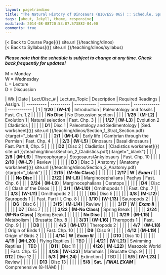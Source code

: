 ```yaml
---
layout: pagetrimdino
title: "The Natural History of Dinosaurs (BIO/ESS 065) :: Schedule, Spring 2021"
tags: [about, Jekyll, theme, responsive]
modified: 2014-08-08T20:53:07.573882-04:00
comments: true
---
```


[< Back to Course Page]({{ site.url }}/teaching/dinos)  
[< Back to Syllabus]({{ site.url }}/teaching/dinos/syllabus)  
<br>
***Please note that the schedule is subject to change at any time. Check back frequently for updates!***  
<br>
M = Monday  
W = Wednesday  
L = Lecture  
D = Discussion

<style>
table{
    border-collapse: collapse;
    border-spacing: 0;
    /* border:1px solid #808080; */
}

/* th{
    border:1px solid #808080;
}

td{
    border:1px solid #808080;
} */
tr:nth-child(even) {background: #CCC}
tr:nth-child(odd) {background: #FFF}
</style>

| Wk | Date | Lect/Disc_# | Lecture_Topic | Description | Required Readings | Assign. |
| ---------- | ---------- | ----------- | --------------- | ------------- | ------------ |
| 1 | **1/20**       | **(W-L1)** | Introduction | Paleontology and fossils | Fast. Ch. 1,2 |     |
|  |         |  | **No Disc** | No Discussion section |  |     |
|  | **1/25**  | **(M-L2)** | Evolution 1 | Natural selection | Fast. Chp. 3 |     |
|  |  **1/27**  | **(W-L3)** | Evolution 2 | Cladistics |  |     |
|  |        | **D1** | Disc 1 | Paleontology and Sedimentology | [Sed. worksheet]({{ site.url }}/teaching/dinos/Section_1_Strat_Section.pdf){:target="_blank"} |     |
|  | **2/1**       | **(M-L4)** | Early life | Cambrian through the Permian | Fast. Chp. 4 |     |
|  |  **2/3**   | **(W-L5)** | Dinosaurs | Basal dinosaurs | Fast. Part II, Chp. 5 |     |
|  |        | **D2** | Disc 2 |  Cladistics    | [Cladistics worksheet]({{ site.url }}/teaching/dinos/Section_2_Cladistics.pdf){:target="_blank"} |     |
|  | **2/8** | **(M-L6)** | Thyreophorans | Stegosaurs/Ankylosaurs | Fast. Chp. 10 |    |
|  | **2/10** | **(W-L7)** | Review |  |  |    |
|  |         | **D3** | Disc 3 |  Anatomy  |  [Anatomy worksheet]({{ site.url }}/teaching/dinos/Section_3_Anatomy.pdf){:target="_blank"}  |     |
|  | **2/15** | **(M-No Class)** |  |  |  |    |
|  |  | **2/17** | **W** | ***Exam I***   |  |  |    |
|  |         | **No Disc** |  |   |  |    |
|  | **2/22** | **(M-L8)** | Marginocephalians | Pachys | Fast. Chp. 6 |    |
|  | **2/24** | **(M-L9)** | Marginocephalians | Ceratops |  |    |
|  |         | **D4** | Disc 4 |  Clash of the Dinos  |   |     |
|  | **3/1** | **(M-L10)** | Ornithopods 1 |  | Fast. Chp. 7 |    |
|  | **3/3** | **(W-L11)** | Ornithopods 2 |  |  |    |
|  |         | **D5** | Disc 5 |     |  |    |
|  | **3/8** | **(M-L12)** | Sauropods 1 |  | Fast. Part III, Chp. 8 |   |
|  | **3/10** | **(W-L13)** | Sauropods 2 |  |    |    |
|  |         | **D6** | Disc 6 |   |  |    |
|  | **3/15** | **(M-L14)** | Review |  |  |  |
|  | **3/17** | **W** | ***Exam II*** |  |  |    |
|  |        | **D7** | Disc 7 |     |  |    |
|  | **3/22** | **(M-No Class)** | Spring Break |  |  |    |
|  | **3/24** | **(W-No Class)** | Spring Break |  |  |    |
|  |         | **No Disc** |  |  |   |    |
|  | **3/29** | **(M-L15)** | Metabolism |  | Brusatte Chp. 8 |    |
|  | **3/31** | **(W-L16)** | Theropods 1 |  | Fast. Chp. 9 |    |
|  |       | **D8** |  |    |  |   |
|  | **4/5** | **(M-L17)** | Theropods 2 |  |  |    |
|  | **4/7** | **(W-L18)** | Origin of Birds 1 |  | Fast. Chp. 10 |    |
|  |         | **D9** | Disc 9 |   |  |  |
|  | **4/12** | **(M-L19)** | Origin of Birds 2 |  | | |
|  | **4/14** | **W** | ***Exam III*** |  |  |    |
|  |        | **D10** | Disc 10 |   |  |  |
|  | **4/19** | **(M-L20)** | Flying Reptiles |  | TBD |    |
|  | **4/21** | **(W-L21)** | Swimming Reptiles |  | TBD |    |
|  |         | **D11** | Disc 11 |   | |  |
|  | **4/26** | **(M-L22)** | Mesozoic World |  | Fast. Chp. 15 |    |
|  | **4/28** | **(W-L23)** | Mammals |  | Brusatte Chp. 9 |    |
|  |        | **D12** | Disc 12 |   | |  |
|  | **5/3** | **(M-L24)** | Extinction |  | TBD |    |
|  | **5/5** | **(W-L23)** | Review |  |  |    |
|  |        | **D13** | Disc 13 |   | |  |
|  | **5/8** | **Sat.** | ***FINAL EXAM*** | Comprehensive (8-11AM)  |  |  |



<!-- | **12/8** | **(T-L26)** | Communities | Community assembly, succession | Bowman Ch. 17 |    |
| **12/10** | **(R-L27)** | Biogeography | Patterns of species diversity | Bowman Ch. 18 |    |
|     **12/11**    | **(F-D14)** | Disc 14 | Modeling colonization & extinction  | |  | -->
<!-- | **11/17** | **(T-L22)** | Disease 1 | The dynamics of disease | TBD |    |
| **11/19** | **(R-L23)** | Disease 2 | Epidemics and pandemics |  |    | -->

<!---
| **11/17** | **23-T** | Interactions | Mutualism and commensalism | Bowman Ch. 15 |    |
| **11/19** | **24-R** | Networks | Interactions across ecological networks | TBD |    |
|         | | **Disc-12** |  Analyzing ecological networks |  | HW-9 due |--->
